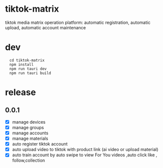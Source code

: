 # tiktok-matrix

tiktok media matrix operation platform: automatic registration, automatic upload, automatic account maintenance

# dev

```shell
  cd tiktok-matrix
  npm install
  npm run tauri dev
  npm run tauri build
```

# release

## 0.0.1

- [x] manage devices
- [x] manage groups
- [x] manage accounts
- [x] manage materials
- [x] auto register tiktok account
- [x] auto upload video to tiktok with product link (ai video or upload material)
- [x] auto train account by auto swipe to view For You videos ,auto click like , follow,collection
